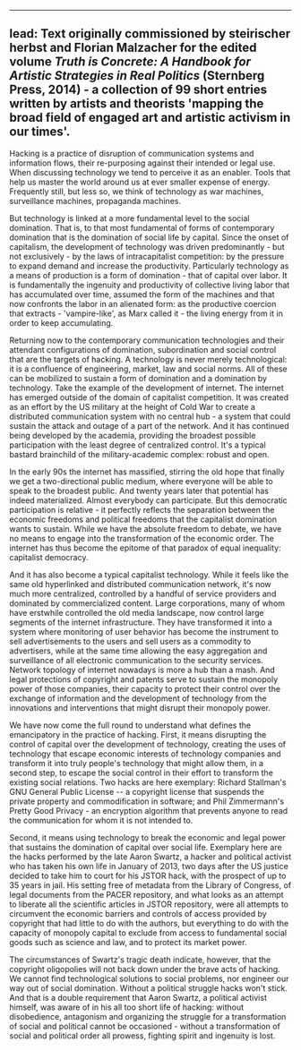 <!--
.. title: Hacking
.. slug: hacking
-->

---
lead: Text originally commissioned by steirischer herbst and Florian Malzacher for the edited volume *Truth is Concrete: A Handbook for Artistic Strategies in Real Politics* (Sternberg Press, 2014) - a collection of 99 short entries written by artists and theorists 'mapping the broad field of engaged art and artistic activism in our times'.
---

Hacking is a practice of disruption of communication systems and
information flows, their re-purposing against their intended or legal
use. When discussing technology we tend to perceive it as an enabler.
Tools that help us master the world around us at ever smaller expense of
energy. Frequently still, but less so, we think of technology as war
machines, surveillance machines, propaganda machines.

But technology is linked at a more fundamental level to the social
domination. That is, to that most fundamental of forms of contemporary
domination that is the domination of social life by capital. Since the
onset of capitalism, the development of technology was driven
predominantly - but not exclusively - by the laws of intracapitalist
competition: by the pressure to expand demand and increase the
productivity. Particularly technology as a means of production is a form
of domination - that of capital over labor. It is fundamentally the
ingenuity and productivity of collective living labor that has
accumulated over time, assumed the form of the machines and that now
confronts the labor in an alienated form: as the productive coercion
that extracts - 'vampire-like', as Marx called it - the living energy
from it in order to keep accumulating.

Returning now to the contemporary communication technologies and their
attendant configurations of domination, subordination and social control
that are the targets of hacking. A technology is never merely
technological: it is a confluence of engineering, market, law and social
norms. All of these can be mobilized to sustain a form of domination and
a domination by technology. Take the example of the development of
internet. The internet has emerged outside of the domain of capitalist
competition. It was created as an effort by the US military at the
height of Cold War to create a distributed communication system with no
central hub - a system that could sustain the attack and outage of a
part of the network. And it has continued being developed by the
academia, providing the broadest possible participation with the least
degree of centralized control. It's a typical bastard brainchild of the
military-academic complex: robust and open.

In the early 90s the internet has massified, stirring the old hope that
finally we get a two-directional public medium, where everyone will be
able to speak to the broadest public. And twenty years later that
potential has indeed materialized. Almost everybody can participate. But
this democratic participation is relative - it perfectly reflects the
separation between the economic freedoms and political freedoms that the
capitalist domination wants to sustain. While we have the absolute
freedom to debate, we have no means to engage into the transformation of
the economic order. The internet has thus become the epitome of that
paradox of equal inequality: capitalist democracy.

And it has also become a typical capitalist technology. While it feels
like the same old hyperlinked and distributed communication network,
it's now much more centralized, controlled by a handful of service
providers and dominated by commercialized content. Large corporations,
many of whom have erstwhile controlled the old media landscape, now
control large segments of the internet infrastructure. They have
transformed it into a system where monitoring of user behavior has
become the instrument to sell advertisements to the users and sell users
as a commodity to advertisers, while at the same time allowing the easy
aggregation and surveillance of all electronic communication to the
security services. Network topology of internet nowadays is more a hub
than a mash. And legal protections of copyright and patents serve to
sustain the monopoly power of those companies, their capacity to protect
their control over the exchange of information and the development of
technology from the innovations and interventions that might disrupt
their monopoly power.

We have now come the full round to understand what defines the
emancipatory in the practice of hacking. First, it means disrupting the
control of capital over the development of technology, creating the uses
of technology that escape economic interests of technology companies and
transform it into truly people's technology that might allow them, in a
second step, to escape the social control in their effort to transform
the existing social relations. Two hacks are here exemplary: Richard
Stallman's GNU General Public License -- a copyright license that
suspends the private property and commodification in software; and Phil
Zimmermann's Pretty Good Privacy - an encryption algorithm that prevents
anyone to read the communication for whom it is not intended to.

Second, it means using technology to break the economic and legal power
that sustains the domination of capital over social life. Exemplary here
are the hacks performed by the late Aaron Swartz, a hacker and political
activist who has taken his own life in January of 2013, two days after
the US justice decided to take him to court for his JSTOR hack, with the
prospect of up to 35 years in jail. His setting free of metadata from
the Library of Congress, of legal documents from the PACER repository,
and what looks as an attempt to liberate all the scientific articles in
JSTOR repository, were all attempts to circumvent the economic barriers
and controls of access provided by copyright that had little to do with
the authors, but everything to do with the capacity of monopoly capital
to exclude from access to fundamental social goods such as science and
law, and to protect its market power.

The circumstances of Swartz's tragic death indicate, however, that the
copyright oligopolies will not back down under the brave acts of
hacking. We cannot find technological solutions to social problems, nor
engineer our way out of social domination. Without a political struggle
hacks won't stick. And that is a double requirement that Aaron Swartz, a
political activist himself, was aware of in his all too short life of
hacking: without disobedience, antagonism and organizing the struggle
for a transformation of social and political cannot be occasioned -
without a transformation of social and political order all prowess,
fighting spirit and ingenuity is lost.
